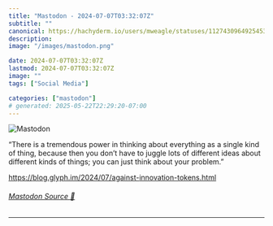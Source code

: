 ```yaml
---
title: "Mastodon - 2024-07-07T03:32:07Z"
subtitle: ""
canonical: https://hachyderm.io/users/mweagle/statuses/112743096492545357
description:
image: "/images/mastodon.png"

date: 2024-07-07T03:32:07Z
lastmod: 2024-07-07T03:32:07Z
image: ""
tags: ["Social Media"]

categories: ["mastodon"]
# generated: 2025-05-22T22:29:20-07:00
---
```

![Mastodon](/images/mastodon.png)

<p>“There is a tremendous power in thinking about everything as a single kind of thing, because then you don’t have to juggle lots of different ideas about different kinds of things; you can just think about your problem.”</p><p><a href="https://blog.glyph.im/2024/07/against-innovation-tokens.html" target="_blank" rel="nofollow noopener noreferrer" translate="no"><span class="invisible">https://</span><span class="ellipsis">blog.glyph.im/2024/07/against-</span><span class="invisible">innovation-tokens.html</span></a></p>


###### [Mastodon Source 🐘](https://hachyderm.io/@mweagle/112743096492545357)

___
